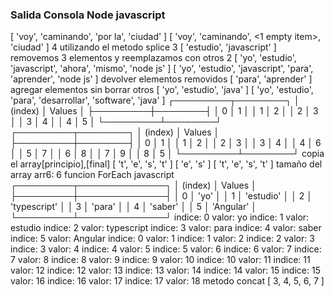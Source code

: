 ### Salida Consola Node javascript
[ 'voy', 'caminando', 'por la', 'ciudad' ]
[ 'voy', 'caminando', <1 empty item>, 'ciudad' ]
4
utilizando el metodo splice
3
[ 'estudio', 'javascript' ]
removemos 3 elementos y reemplazamos con otros 2
[ 'yo', 'estudio', 'javascript', 'ahora', 'mismo', 'node js' ]
[ 'yo', 'estudio', 'javascript', 'para', 'aprender', 'node js' ]
devolver elementos removidos
[ 'para', 'aprender' ]
agregar elementos sin borrar otros
[ 'yo', 'estudio', 'java' ]
[ 'yo', 'estudio', 'para', 'desarrollar', 'software', 'java' ]
┌─────────┬────────┐
│ (index) │ Values │
├─────────┼────────┤
│ 0       │ 1      │
│ 1       │ 2      │
│ 2       │ 3      │
│ 3       │ 4      │
│ 4       │ 5      │
└─────────┴────────┘
┌─────────┬────────┐
│ (index) │ Values │
├─────────┼────────┤
│ 0       │ 1      │
│ 1       │ 2      │
│ 2       │ 3      │
│ 3       │ 4      │
│ 4       │ 6      │
│ 5       │ 7      │
│ 6       │ 8      │
│ 7       │ 9      │
│ 8       │ 5      │
└─────────┴────────┘
copia el array[principio],[final]
[ 't', 'e', 's', 't' ]
[ 'e', 's' ]
[ 't', 'e', 's', 't' ]
tamaño del array arr6: 6
funcion ForEach javascript
┌─────────┬──────────────┐
│ (index) │ Values       │
├─────────┼──────────────┤
│ 0       │ 'yo'         │
│ 1       │ 'estudio'    │
│ 2       │ 'typescript' │
│ 3       │ 'para'       │
│ 4       │ 'saber'      │
│ 5       │ 'Angular'    │
└─────────┴──────────────┘
indice: 0 valor: yo
indice: 1 valor: estudio
indice: 2 valor: typescript
indice: 3 valor: para
indice: 4 valor: saber
indice: 5 valor: Angular
indice: 0 valor: 1
indice: 1 valor: 2
indice: 2 valor: 3
indice: 3 valor: 4
indice: 4 valor: 5
indice: 5 valor: 6
indice: 6 valor: 7
indice: 7 valor: 8
indice: 8 valor: 9
indice: 9 valor: 10
indice: 10 valor: 11
indice: 11 valor: 12
indice: 12 valor: 13
indice: 13 valor: 14
indice: 14 valor: 15
indice: 15 valor: 16
indice: 16 valor: 17
indice: 17 valor: 18
metodo concat
[ 3, 4, 5, 6, 7 ]